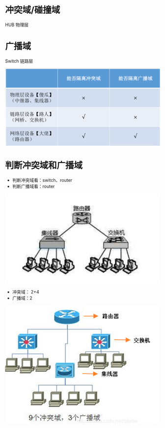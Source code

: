 # 冲突域/碰撞域

HUB 物理层



# 广播域

Switch 链路层



![image-20230416210705153](./冲突域、广播域.assets/image-20230416210705153.png)

# 判断冲突域和广播域

- 判断冲突域看：switch、router
- 判断广播域看：router

![image-20230416210501774](./冲突域、广播域.assets/image-20230416210501774.png)

- 冲突域： 2+4
- 广播域：2

![image-20230416210602748](./冲突域、广播域.assets/image-20230416210602748.png)
